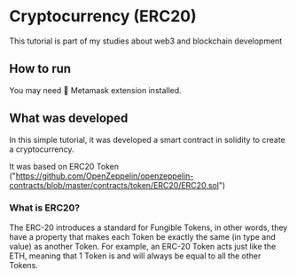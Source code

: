# Cryptocurrency (ERC20)

This tutorial is part of my studies about web3 and blockchain development

## How to run

You may need 🦊 Metamask extension installed.

## What was developed

In this simple tutorial, it was developed a smart contract in solidity to create a cryptocurrency.

It was based on ERC20 Token ("https://github.com/OpenZeppelin/openzeppelin-contracts/blob/master/contracts/token/ERC20/ERC20.sol")

### What is ERC20?
The ERC-20 introduces a standard for Fungible Tokens, in other words, they have a property that makes each Token be exactly the same (in type and value) as another Token. For example, an ERC-20 Token acts just like the ETH, meaning that 1 Token is and will always be equal to all the other Tokens.
